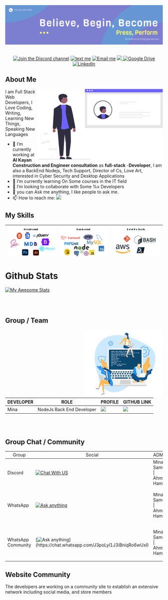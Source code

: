 
<div id="header" align="center">
<img src="./images/Github.png" width="900"/>
<div id="badges">
  <br>
  
[![Join the Discord channel](https://img.shields.io/badge/Discord-7289DA?style=flat&logo=discord&logoColor=white&label=Join%20On%20My%20Server&labelColor=7289DA)](https://discord.gg/jaCuAPQUA)
[![text me](https://img.shields.io/badge/WhatsApp-25D366?style=flat&logo=whatsapp&logoColor=white&label=Text%20Me%20On&labelColor=25D366)](https://wa.me/201141640812?text=I'm%20interested%20in%20your%20car%20for%20sale)
[![Email me](	https://img.shields.io/badge/Gmail-D14836?style=flat&logo=gmail&logoColor=white&label=ahmedhamdy.mh95@gmail.com&labelColor=orange)](mailto:ahmedhamdy.mh95@gmail.com)
<a href="https://www.behance.net/exfove">
<img src="https://img.shields.io/badge/-Behance-blue?style=flat&logo=behance&logoColor=white&label=Exf&labelColor=blue"/>
</a>
[![Google Drive](https://img.shields.io/badge/Google%20Drive-4285F4?style=flat&logo=googledrive&logoColor=white&label=My%20Resume&labelColor=4285A9)](https://drive.google.com/file/d/1nSEkdMAVHxPAkiVmBs7GvHRC8rn9BGUQ/view?usp=sharing)
[![LinkedIn](https://img.shields.io/badge/LinkedIn-0077B5?style=flat&logo=linkedin&logoColor=white&label=Hire%20Me&labelColor=4285A9)](https://www.linkedin.com/in/ahmed-hamdy-AH)
</div>
</div>

  <h2> About Me </h2>

  <img  align="right" src="images/undraw_profile_re_4a55.svg" width="400" />

  I am Full Stack Web Developers, I Love Coding, Writing, Learning New Things, Speaking New Languages
  
- 🔭 I’m currently working at **Al Kayan Construction and Engineer consultation** as **full-stack** -**Developer**, I am also a BackEnd Nodejs, Tech Support, Director of Cs, Love Art, interested in Cyber Security and Desktop Applications
- 🌱 I’m currently learning On Some courses in the IT field
- 👯 I’m looking to collaborate with Some %x Developers
- 💬 you can Ask me anything, I like people to ask me.
- 📫 How to reach me: [![](https://img.shields.io/badge/Facebook-1877F2?style=social&logo=facebook&logoColor=black&label=contact%20Me&labelColor=4285A9)](https://www.facebook.com/exfove/)

## My Skills 

|![My Skills](images/ft_end.png) | ![My Skills](images/bk_end.png) |![My Skills](images/dv_ops.png) |
|               ---                   |                   ---                |        ---                          |
# Github Stats
[![My Awesome Stats](https://awesome-github-stats.azurewebsites.net/user-stats/Ahmed-Hamdy101?cardType=level&theme=github-dark)](https://git.io/awesome-stats-card)


<br>

<br>

## Group / Team
<div>
<img src="images/developer-team.png" align="right" width="250">

<br>

| DEVELOPER |      ROLE        | PROFILE | GITHUB LINK |
| ---  |        ---      | ---------| --- |
|Mina| NodeJs Back End Developer | <a href="https://github.com/MinaSameh1"><img src="https://avatars.githubusercontent.com/u/47836846?s=100&v=4" width="90"/> </a> | <a href="https://github.com/MinaSameh1"><img src="https://img.shields.io/badge/GitHub-white?style=flat&logo=github&logoColor=white&label=LINK&labelColor=black" /> </a>|
</div>
<br>
<br>

## Group Chat / Community
<div align="left">
<table>
<tr  align="center">
  <td> Group</td>
  <td> Social</td>
  <td> ADMIN</td>
  <td> MODERATORS </td>
 </tr>
<thead>
<thead>
<tbody>
<tr>
<td>
Discord
</td>
<td>    
  
[![Chat With US](https://img.shields.io/badge/Discord-7289DA?style=flat&logo=discord&logoColor=black&label=Panda%20$~&labelColor=7289FA)](https://discord.gg/jaCuAPQUA) 
</td>
<td>    
  Mina Sameh | Ahmed Hamdy
</td>
<td>

  _____________
  
</td>
</tr>
<tr>
<td> WhatsApp</td>
<td> 
  
[![Ask anything](https://img.shields.io/badge/WhatsApp-25D366?style=flat&logo=whatsapp&logoColor=white&label=Panda%20Shell&labelColor=25D366)](https://chat.whatsapp.com/Ch3swY4hTuk70PjOulGYdj) 

</td>
<td> 
  
  Mina Sameh | Ahmed Hamdy

</td>
<td>

  _____________
  
</td>
</tr>

<tr>
<td> WhatsApp Community</td>
<td> 
  
 [![Ask anything](https://img.shields.io/badge/WhatsApp-25D366?style=flat&logo=whatsapp&logoColor=white&labelColor=25D366&label=Panda%20$~)](https://chat.whatsapp.com/J3poLyl1J3iBniqRo6wUxI) 

</td>
<td> 
  
  Mina Sameh | Ahmed Hamdy

</td>
<td> 
  _____________
</td>
</tr>

</tbody> 
</table>
</div>


## Website Community

 The developers are working on a community site to establish an extensive network including social media, and store members
